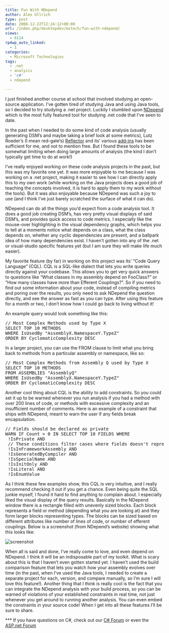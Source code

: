 ```yaml
---
title: Fun With NDepend
author: Alex Ullrich
type: post
date: 2008-12-22T12:24:12+00:00
url: /index.php/desktopdev/mstech/fun-with-ndepend/
views:
  - 6114
rp4wp_auto_linked:
  - 1
categories:
  - Microsoft Technologies
tags:
  - .net
  - analysis
  - 'c#'
  - ndepend

---
```

I just finished another course at school that involved studying an open-source application. I&#8217;ve gotten tired of studying Java and using Java tools, so I decided to try studying a .net project. Luckily I stumbled upon [NDepend][1] which is the most fully featured tool for studying .net code that I&#8217;ve seen to date.

In the past when I needed to do some kind of code analysis (usually generating DSM&#8217;s and maybe taking a brief look at some metrics), Lutz Roeder&#8217;s (I mean red-gate&#8217;s) [Reflector][2] and its&#8217; various [add-ins][3] has been sufficient for me, and not to mention free. But I found these tools to be somewhat limiting when doing large amounts of analysis (the kind I don&#8217;t typically get time to do at work!)

I&#8217;ve really enjoyed working on these code analysis projects in the past, but this was my favorite one yet. It was more enjoyable to me because I was working on a .net project, making it easier to see how I can directly apply this to my own work (while working on the Java projects does a good job of teaching the concepts involved, it is hard to apply them to my work without the tools). But it was also enjoyable because NDepend was such a joy to use (and I think I&#8217;ve just barely scratched the surface of what it can do).

NDepend can do all the things you&#8217;d expect from a code analysis tool. It does a good job creating DSM&#8217;s, has very pretty visual displays of said DSM&#8217;s, and provides quick access to code metrics. I especially like the mouse-over highlighting in the visual dependency graphs, which helps you to tell at a moments notice what depends on a class, what the class depends on, whether any cyclic dependencies are present, and a ballpark idea of how many dependencies exist. I haven&#8217;t gotten into any of the .net or visual-studio specific features yet (but I am sure they will make life much easier).

My favorite feature (by far) in working on this project was its&#8217; &#8220;Code Query Language&#8221; (CQL). CQL is a SQL-like dialect that lets you write queries directly against your codebase. This allows you to get very quick answers to questions like &#8220;What classes in my assembly depend on FooClass?&#8221; or &#8220;How many classes have more than <insert arbitrary threshold here> Efferent Couplings?&#8221;. So if you need to find out some information about your code, instead of compiling metrics and poring over the results, you only need to ask NDepend the question directly, and see the answer as fast as you can type. After using this feature for a month or two, I don&#8217;t know how I could go back to living without it!

An example query would look something like this:

<pre>// <Name>Most Complex Methods used by Type X</Name>
SELECT TOP 10 METHODS 
WHERE IsUsedBy "AssemblyX.NamespaceY.TypeZ" 
ORDER BY CyclomaticComplexity DESC</pre>

In a larger project, you can use the FROM clause to limit what you bring back to methods from a particular assembly or namespace, like so:

<pre>// <Name>Most Complex Methods from Assembly Q used by Type X</Name>
SELECT TOP 10 METHODS 
FROM ASSEMBLIES "AssemblyQ"
WHERE IsUsedBy "AssemblyX.NamespaceY.TypeZ" 
ORDER BY CyclomaticComplexity DESC</pre>

Another cool thing about CQL is the ability to add constraints. So you could set it up to be warned whenever you run analysis if you had a method with over 200 lines of code, or methods with excessive complexity and an insufficient number of comments. Here is an example of a constraint that ships with NDepend, meant to warn the user if any fields break encapsulation.

<pre>// <Name>Fields should be declared as private</Name>
WARN IF Count > 0 IN SELECT TOP 10 FIELDS WHERE 
 !IsPrivate AND 
 // These conditions filter cases where fields doesn't represent state that should be encapsulated. 
 !IsInFrameworkAssembly AND 
 !IsGeneratedByCompiler AND 
 !IsSpecialName AND 
 !IsInitOnly AND 
 !IsLiteral AND 
 !IsEnumValue</pre>

As I think these few examples show, this CQL is very intuitive, and I really recommend checking it out if you get a chance. Even being quite the SQL junkie myself, I found it hard to find anything to complain about. I especially liked the visual display of the query results. Basically in the NDepend window there is a rectangle filled with unevenly sized blocks. Each block represents a field or method (depending what you are looking at) and they form larger blocks representing types. The blocks can be sized based on different attributes like number of lines of code, or number of efferent couplings. Below is a screenshot (from NDepend&#8217;s website) showing what this looks like:

![screenshot][4]

When all is said and done, I&#8217;ve really come to love, and even depend on NDepend. I think it will be an indisposable part of my toolkit. What is scary about this is that I haven&#8217;t even gotten started yet. I haven&#8217;t used the build comparison feature that lets you watch how your assembly evolves over time (in the past, when I&#8217;ve used the Java tools, I needed to create a separate project for each, version, and compare manually, so I&#8217;m sure I will love this feature!). Another thing that I think is really cool is the fact that you can integrate the NDepend analysis with your build process, so you can be warned of violations of your established constraints in real time, not just whenever you get around to running another analysis. You can even embed the constraints in your source code! When I get into all these features I&#8217;ll be sure to share.

\*** If you have questions on C#, check out our [C# Forum][5] or even the [ASP.net Forum][6]

 [1]: http://ndepend.com/
 [2]: http://www.red-gate.com/products/reflector/index.htm
 [3]: http://www.codeplex.com/reflectoraddins
 [4]: http://www.ndepend.com/Res/NDependBig08.PNG "CQL Window Screenshot"
 [5]: http://forum.lessthandot.com/viewforum.php?f=40
 [6]: http://forum.lessthandot.com/viewforum.php?f=27